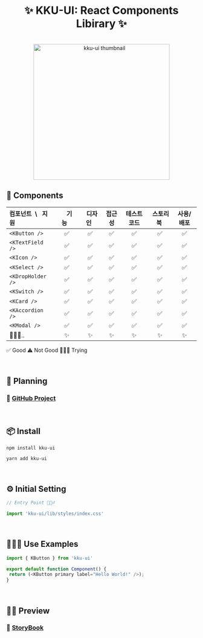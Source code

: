 <h1 align="center">✨ KKU-UI: React Components Libirary ✨</h1>

<br>

<div align="center">
  <img width="360" height="360" src="https://github.com/macjjuni/kku-ui/assets/38034518/9b93b70e-a5d5-4d5e-8794-e4b206bff57a" alt="kku-ui thumbnail" >
</div>

## 🎁 Components

| 컴포넌트&nbsp; \ &nbsp; 지원 |&nbsp;&nbsp;&nbsp;기능&nbsp;&nbsp;&nbsp;|&nbsp;&nbsp;디자인&nbsp;&nbsp;| 접근성 |테스트 코드|&nbsp;스토리북&nbsp;| 사용/배포 |
|:-----------------------|:---:|:-------------------------:|:---:|:----:|:---:|:-----:|
| `<KButton />`          |✅|             ✅             |  ✅  |  ✅   |✅|✅|
| `<KTextField /> `      |✅|             ✅             |  ✅  |  ✅   |✅|✅|
| `<KIcon />`            |✅|             ✅             |  ✅  |  ✅   |✅|✅|
| `<KSelect />`          |✅|             ✅             |  ✅   |  ✅   |✅|✅|
| `<KDropHolder />`      |✅|             ✅             |  ✅  |  ✅   |✅|✅|
| `<KSwitch />`          |✅|             ✅             |  ✅  |  ✅   |✅|✅|
| `<KCard />`            |✅|             ✅             |  ✅  |  ✅   |✅|✅|
| `<KAccordion />`       |✅|             ✅              |  ✅  |   ✅   |✅|✅|
| `<KModal />`           |✅|             ✅             |  ✅  |  ✅   |✅|✅|
| 🏃🏻‍♂️..              |✨|             ✨             |  ✨  |  ✨   |✨|✨|


✅ Good ⚠️ Not Good 🧑🏻‍💻 Trying 

<br>

## 📆 Planning

### 📌 <a href="https://github.com/users/macjjuni/projects/1/views/1" target="_blank" >GitHub Project</a>

<br>

## 📦 Install
```
npm install kku-ui
```
```
yarn add kku-ui
```

<br>

## ⚙️ Initial Setting
```typescript
// Entry Point 🏃🏻‍♂️

import 'kku-ui/lib/styles/index.css'
```

<br>

## 🧑🏻‍💻 Use Examples

```typescript
import { KButton } from 'kku-ui'

export default function Component() {
 return (<KButton primary label="Hello World!" />);
} 
```

<br>

## 🕺🏻 Preview

###  🔗 [StoryBook](https://macjjuni.github.io/kku-ui)



